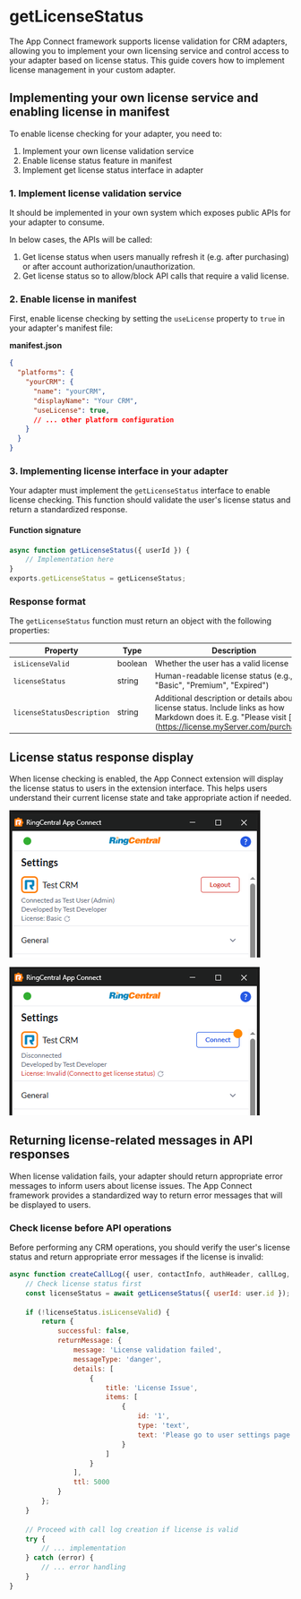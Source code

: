 # getLicenseStatus

The App Connect framework supports license validation for CRM adapters, allowing you to implement your own licensing service and control access to your adapter based on license status. This guide covers how to implement license management in your custom adapter.

## Implementing your own license service and enabling license in manifest

To enable license checking for your adapter, you need to:

1. Implement your own license validation service
2. Enable license status feature in manifest
3. Implement get license status interface in adapter 

### 1. Implement license validation service

It should be implemented in your own system which exposes public APIs for your adapter to consume.

In below cases, the APIs will be called:

1. Get license status when users manually refresh it (e.g. after purchasing) or after account authorization/unauthorization.
2. Get license status so to allow/block API calls that require a valid license. 

### 2. Enable license in manifest

First, enable license checking by setting the `useLicense` property to `true` in your adapter's manifest file:

**manifest.json**

```json
{
  "platforms": {
    "yourCRM": {
      "name": "yourCRM",
      "displayName": "Your CRM",
      "useLicense": true,
      // ... other platform configuration
    }
  }
}
```

### 3. Implementing license interface in your adapter

Your adapter must implement the `getLicenseStatus` interface to enable license checking. This function should validate the user's license status and return a standardized response.

#### Function signature

```javascript
async function getLicenseStatus({ userId }) {
    // Implementation here
}
exports.getLicenseStatus = getLicenseStatus;
```

### Response format

The `getLicenseStatus` function must return an object with the following properties:

| Property | Type | Description |
|----------|------|-------------|
| `isLicenseValid` | boolean | Whether the user has a valid license |
| `licenseStatus` | string | Human-readable license status (e.g., "Basic", "Premium", "Expired") |
| `licenseStatusDescription` | string | Additional description or details about the license status. Include links as how Markdown does it. E.g. "Please visit \[here\]\(https://license.myServer.com/purchase\)" |

## License status response display

When license checking is enabled, the App Connect extension will display the license status to users in the extension interface. This helps users understand their current license state and take appropriate action if needed.

![License status display - valid](../../img/license-status-valid.png)

![License status display - invalid](../../img/license-status-invalid.png)

## Returning license-related messages in API responses

When license validation fails, your adapter should return appropriate error messages to inform users about license issues. The App Connect framework provides a standardized way to return error messages that will be displayed to users.

### Check license before API operations

Before performing any CRM operations, you should verify the user's license status and return appropriate error messages if the license is invalid:

```javascript
async function createCallLog({ user, contactInfo, authHeader, callLog, note, additionalSubmission }) {
    // Check license status first
    const licenseStatus = await getLicenseStatus({ userId: user.id });
    
    if (!licenseStatus.isLicenseValid) {
        return {
            successful: false,
            returnMessage: {
                message: 'License validation failed',
                messageType: 'danger',
                details: [
                    {
                        title: 'License Issue',
                        items: [
                            {
                                id: '1',
                                type: 'text',
                                text: 'Please go to user settings page and refresh license status'
                            }
                        ]
                    }
                ],
                ttl: 5000
            }
        };
    }
    
    // Proceed with call log creation if license is valid
    try {
        // ... implementation
    } catch (error) {
        // ... error handling
    }
}
```
